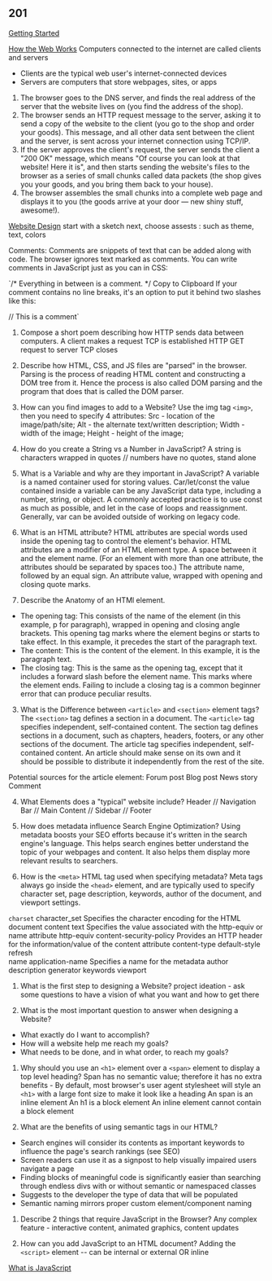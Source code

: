 ## 201

[Getting Started](https://developer.mozilla.org/en-US/docs/Learn/Getting_started_with_the_web)

[How the Web Works](https://developer.mozilla.org/en-US/docs/Learn/Getting_started_with_the_web/How_the_Web_works)
Computers connected to the internet are called clients and servers
* Clients are the typical web user's internet-connected devices 
* Servers are computers that store webpages, sites, or apps

1. The browser goes to the DNS server, and finds the real address of the server that the website lives on (you find the address of the shop).
2. The browser sends an HTTP request message to the server, asking it to send a copy of the website to the client (you go to the shop and order your goods). This message, and all other data sent between the client and the server, is sent across your internet connection using TCP/IP.
3. If the server approves the client's request, the server sends the client a "200 OK" message, which means "Of course you can look at that website! Here it is", and then starts sending the website's files to the browser as a series of small chunks called data packets (the shop gives you your goods, and you bring them back to your house).
4. The browser assembles the small chunks into a complete web page and displays it to you (the goods arrive at your door — new shiny stuff, awesome!).

[Website Design](https://developer.mozilla.org/en-US/docs/Learn/Getting_started_with_the_web/What_will_your_website_look_like)
start with a sketch
next, choose assests : such as theme, text, colors

Comments: 
Comments are snippets of text that can be added along with code. The browser ignores text marked as comments. You can write comments in JavaScript just as you can in CSS:

`/*
Everything in between is a comment.
*/
Copy to Clipboard
If your comment contains no line breaks, it's an option to put it behind two slashes like this:

// This is a comment`

1. Compose a short poem describing how HTTP sends data between computers.
A client makes a request
TCP is established
HTTP GET request to server
TCP closes

2. Describe how HTML, CSS, and JS files are "parsed" in the browser.
Parsing is the process of reading HTML content and constructing a DOM tree
from it. Hence the process is also called DOM parsing and the program that
does that is called the DOM parser.

3. How can you find images to add to a Website?
Use the img tag `<img>`, then you need to specify 4 attributes:
Src - location of the image/path/site;
Alt - the alternate text/written description;
Width - width of the image;
Height - height of the image;

4. How do you create a String vs a Number in JavaScript?
A string is characters wrapped in quotes // numbers have no quotes, stand
alone

5. What is a Variable and why are they important in JavaScript?
A variable is a named container used for storing values. Car/let/const
the value contained inside a variable can be any JavaScript data type,
including a number, string, or object.
A commonly accepted practice is to use const as much as possible, and let in
the case of loops and reassignment. Generally, var can be avoided outside of
working on legacy code.


1. What is an HTML attribute?
HTML attributes are special words used inside the opening tag to control the
element's behavior. HTML attributes are a modifier of an HTML element type.
A space between it and the element name. (For an element with more than one
attribute, the attributes should be separated by spaces too.)
The attribute name, followed by an equal sign.
An attribute value, wrapped with opening and closing quote marks.

2. Describe the Anatomy of an HTMl element.
* The opening tag: This consists of the name of the element (in this
example, p for paragraph), wrapped in opening and closing angle brackets.
This opening tag marks where the element begins or starts to take effect. In
this example, it precedes the start of the paragraph text.
* The content: This is the content of the element. In this example, it is
the paragraph text.
* The closing tag: This is the same as the opening tag, except that it
includes a forward slash before the element name. This marks where the
element ends. Failing to include a closing tag is a common beginner error
that can produce peculiar results.

3. What is the Difference between `<article>` and `<section>` element tags?
The `<section>` tag defines a section in a document. The `<article>` tag
specifies independent, self-contained content.
The section tag defines sections in a document, such as chapters, headers,
footers, or any other sections of the document.
The article tag specifies independent, self-contained content.
An article should make sense on its own and it should be possible to
distribute it independently from the rest of the site.

Potential sources for the article element:
Forum post
Blog post
News story
Comment

4. What Elements does a "typical" website include?
Header // Navigation Bar // Main Content // Sidebar // Footer

5. How does metadata influence Search Engine Optimization?
Using metadata boosts your SEO efforts because it's written in the search
engine's language. This helps search engines better understand the topic of
your webpages and content. It also helps them display more relevant results
to searchers.

6. How is the `<meta>` HTML tag used when specifying metadata?
Meta tags always go inside the `<head>` element, and are typically used to
specify character set, page description, keywords, author of the document,
and viewport settings.

`charset`          character_set                    Specifies the character encoding for the HTML document
content            text                            Specifies the value associated with the http-equiv or name attribute
http-equiv         content-security-policy         Provides an HTTP header for the information/value of the content attribute
                   content-type
                   default-style
                   refresh   
name           application-name                      Specifies a name for the metadata
                     author
                     description
                     generator
                     keywords
                     viewport   


1. What is the first step to designing a Website?
project ideation - ask some questions
to have a vision of what you want and how to get there

2. What is the most important question to answer when designing a Website?
* What exactly do I want to accomplish?
* How will a website help me reach my goals?
* What needs to be done, and in what order, to reach my goals?


1. Why should you use an `<h1>` element over a `<span>` element to display a top
level heading?
Span has no semantic value; therefore it has no extra benefits - By default,
most browser's user agent stylesheet will style an `<h1>` with a large font
size to make it look like a heading
An span is an inline element
An h1 is a block element
An inline element cannot contain a block element

2. What are the benefits of using semantic tags in our HTML?
- Search engines will consider its contents as important keywords to
influence the page's search rankings (see SEO)
- Screen readers can use it as a signpost to help visually impaired users
navigate a page
- Finding blocks of meaningful code is significantly easier than searching
through endless divs with or without semantic or namespaced classes
- Suggests to the developer the type of data that will be populated
- Semantic naming mirrors proper custom element/component naming



1. Describe 2 things that require JavaScript in the Browser?
Any complex feature - interactive content, animated graphics, content
updates

2. How can you add JavaScript to an HTML document?
Adding the `<script>` element   -- can be internal or external OR inline


[What is JavaScript](https://developer.mozilla.org/en-US/docs/Learn/JavaScript/First_steps/What_is_JavaScript)
